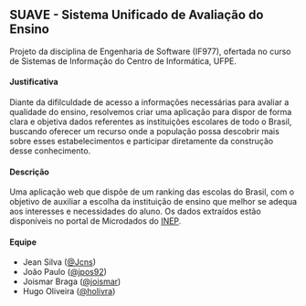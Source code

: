 ## SUAVE - Sistema Unificado de Avaliação do Ensino

Projeto da disciplina de Engenharia de Software (IF977), ofertada no curso de Sistemas de Informação do Centro de Informática, UFPE.

#### Justificativa
Diante da difilculdade de acesso a informações necessárias para avaliar a qualidade do ensino, resolvemos criar uma aplicação para dispor de forma clara e objetiva dados referentes as instituições escolares de todo o Brasil, buscando oferecer um recurso onde a população possa descobrir mais sobre esses estabelecimentos e participar diretamente da construção desse conhecimento.

#### Descrição
Uma aplicação web que dispõe de um ranking das escolas do Brasil, com o objetivo de auxiliar a escolha da instituição de ensino que melhor se adequa aos interesses e necessidades do aluno. Os dados extraídos estão disponíveis no portal de Microdados do [INEP](http://portal.inep.gov.br/microdados).

#### Equipe
* Jean Silva ([@Jcns](https://github.com/Jcns))
* João Paulo ([@jpos92](https://github.com/jpos92))
* Joismar Braga ([@joismar](https://github.com/joismar))
* Hugo Oliveira ([@holivra](https://github.com/holivra))
